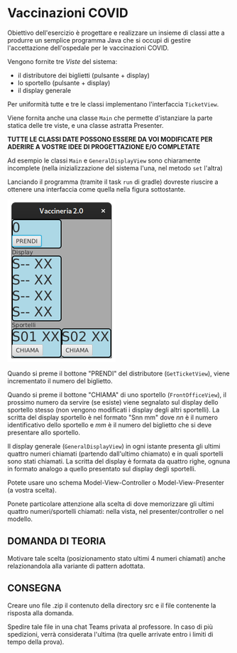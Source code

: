 # Vaccinazioni COVID

Obiettivo dell'esercizio è progettare e realizzare un insieme di classi
atte a produrre un semplice programma Java che si occupi di gestire l'accettazione 
dell'ospedale per le vaccinazioni COVID.

Vengono fornite tre *Viste* del sistema:
- il distributore dei biglietti (pulsante + display)
- lo sportello (pulsante + display)
- il display generale

Per uniformità tutte e tre le classi implementano l'interfaccia `TicketView`.

Viene fornita anche una classe `Main`  che permette d'istanziare 
la parte statica delle tre viste, e una classe astratta Presenter.

**TUTTE LE CLASSI DATE POSSONO ESSERE DA VOI MODIFICATE PER ADERIRE A VOSTRE IDEE DI PROGETTAZIONE E/O COMPLETATE**

Ad esempio le classi `Main` e  `GeneralDisplayView` sono chiaramente incomplete (nella inizializzazione del sistema l'una, nel metodo `set` l'altra)

Lanciando il programma (tramite il task `run` di gradle) dovreste riuscire a 
ottenere una interfaccia come quella nella figura sottostante.

![GUI](gui.png)

Quando si preme il bottone "PRENDI" del distributore (`GetTicketView`), 
viene incrementato il numero del biglietto.

Quando si preme il bottone "CHIAMA" di uno sportello (`FrontOfficeView`), 
il prossimo numero da servire (se esiste) viene segnalato sul display dello
sportello stesso (non vengono modificati i display degli altri sportelli).
La scritta del display sportello è nel formato "Snn mm" dove *nn* è il numero 
identificativo dello sportello e *mm* è il numero del biglietto che si deve 
presentare allo sportello.

Il display generale (`GeneralDisplayView`) in ogni istante presenta gli ultimi 
quattro numeri chiamati (partendo dall'ultimo chiamato) e in quali sportelli sono stati chiamati.
La scritta del display è formata da quattro righe, ognuna in formato analogo a quello 
presentato sul display degli sportelli.

Potete usare uno schema Model-View-Controller o Model-View-Presenter (a vostra scelta).


Ponete particolare attenzione alla scelta di dove memorizzare gli ultimi quattro 
numeri/sportelli chiamati: nella vista, nel presenter/controller o nel modello.

## DOMANDA DI TEORIA

Motivare tale scelta (posizionamento stato ultimi 4 numeri chiamati) anche relazionandola alla variante di pattern adottata.

## CONSEGNA

Creare uno file .zip il contenuto della directory src e il file contenente la risposta alla domanda.

Spedire tale file in una chat Teams privata al professore. In caso di più spedizioni, verrà considerata l'ultima
(tra quelle arrivate entro i limiti di tempo della prova).

